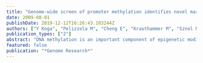 ```yaml
---
title: "Genome-wide screen of promoter methylation identifies novel markers in melanoma."
date: 2009-08-01
publishDate: 2019-12-12T16:26:43.103244Z
authors: ["Y Koga", "Pelizzola M", "Cheng E", "Krauthammer M", "Sznol M", "Ariyan S", "Narayan D", "Molinaro AM", "Halaban R", "Weissman SM."]
publication_types: ["2"]
abstract: "DNA methylation is an important component of epigenetic modifications$backslash$nthat influences the transcriptional machinery and aberrant in many$backslash$nhuman diseases. In this study we present the first genome-wide integrative$backslash$nanalysis of promoter methylation and gene expression for the identification$backslash$nof methylation markers in melanoma. Genome-wide promoter methylation$backslash$nand gene expression of eight early-passage human melanoma cell strains$backslash$nwere compared to newborn and adult melanocytes. We used linear mixed$backslash$neffect models (LME) in combination with a series of filters based$backslash$non the localization of promoter methylation relative to the transcription$backslash$nstart site, overall promoter CpG content, and differential gene expression$backslash$nto discover DNA methylation markers. This approach identified 76$backslash$nmarkers, of which 68 were hyper- and 8 hypo-methylated (LME P textless 0.05).$backslash$nPromoter methylation and differential gene expression of five markers$backslash$n(COL1A2, NPM2, HSPB6, DDIT4L, MT1G) were validated by sequencing$backslash$nof bisulfite modified DNA and real-time reverse transcriptase PCR,$backslash$nrespectively. Importantly, the incidence of promoter methylation$backslash$nof the validated markers increased moderately in early- and significantly$backslash$nin advanced-stage melanomas, employing early-passage cell strains$backslash$nand snap frozen tissues (n = 18 and n = 24, respectively) compared$backslash$nto normal melanocytes and nevi (n = 11 and n = 9, respectively).$backslash$nOur approach allows robust identification of methylation markers$backslash$nthat can be applied to other studies involving genome-wide promoter$backslash$nmethylation. In conclusion, this study represents the first unbiased$backslash$nsystematic effort to determine methylation markers in melanoma, and$backslash$nrevealed several novel genes regulated by promoter methylation that$backslash$nwere not described in cancer cells before."
featured: false
publication: "*Genome Research*"
---
```


